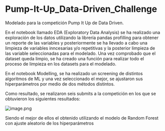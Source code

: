 # Pump-It-Up_Data-Driven_Challenge

Modelado para la competición Pump It Up de Data Driven.

En el notebook llamado EDA (Exploratory Data Analysis) se ha realizado una exploración de los datos utilizando la librería pandas profilling para obtener un reporte de las variables y posteriormente se ha llevado a cabo una limpieza de variables inncesarias y/o repetitivas y la posterior limpieza de las variable seleccionadas para el modelado. Una vez comprobado que el dataset queda limpio, se ha creado una función para realizar todo el proceso de limpieza en los datasets para el modelado.

En el notebook Modelling, se ha realizado un screening de distintos algoritmos de ML y una vez seleccionado el mejor, se ajustaron sus hiperparámetros por medio de dos métodos distintos. 

Como resultado, se realizaron seis submits a la competición en los que se obtuvieron los siguientes resultados:

![image.png](attachment:Resultados.png)

Siendo el mejor de ellos el obtenido utilizando el modelo de Random Forest con ajuste aleatorio de los hiperparámetros


